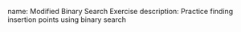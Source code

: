 name: Modified Binary Search Exercise
description: Practice finding insertion points using binary search 